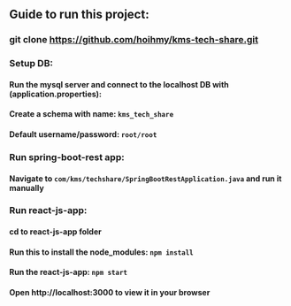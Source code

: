 ## Guide to run this project:
### git clone https://github.com/hoihmy/kms-tech-share.git

### Setup DB:
#### Run the mysql server and connect to the localhost DB with (application.properties):
#### Create a schema with name: `kms_tech_share`
#### Default username/password: `root/root`

### Run spring-boot-rest app:
#### Navigate to `com/kms/techshare/SpringBootRestApplication.java` and run it manually

### Run react-js-app:
#### cd to react-js-app folder
#### Run this to install the node_modules: `npm install`
#### Run the react-js-app: `npm start`
#### Open http://localhost:3000 to view it in your browser 